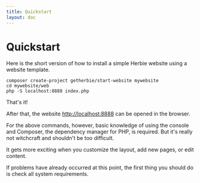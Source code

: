 ```yaml
---
title: Quickstart
layout: doc
---
```


# Quickstart

Here is the short version of how to install a simple Herbie website using a website template.

    composer create-project getherbie/start-website mywebsite
    cd mywebsite/web
    php -S localhost:8888 index.php

That's it!

After that, the website <http://localhost:8888> can be opened in the browser.

For the above commands, however, basic knowledge of using the console and Composer, the dependency manager for PHP, is required.
But it's really not witchcraft and shouldn't be too difficult.

It gets more exciting when you customize the layout, add new pages, or edit content.

If problems have already occurred at this point, the first thing you should do is check all system requirements. 
